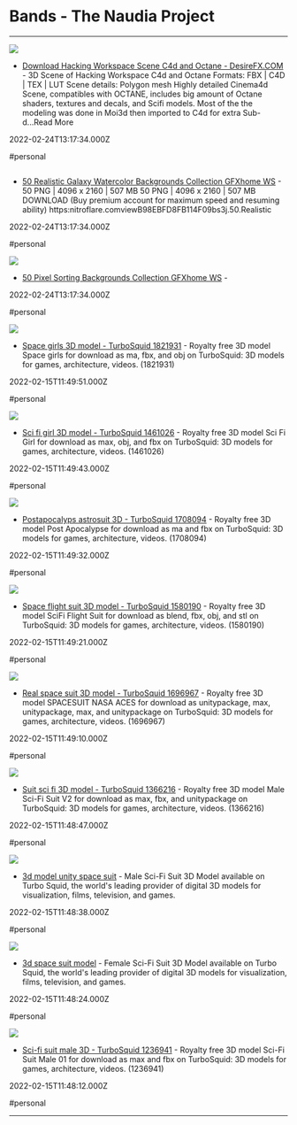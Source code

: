 # Bands - The Naudia Project

---

![](https://www.desirefx.com/wp-content/uploads/2021/11/hacking_workspace_c4d_and_octane_3d_model.jpg)

- [Download Hacking Workspace Scene C4d and Octane - DesireFX.COM](https://www.desirefx.com/hacking-workspace-scene-c4d-and-octane) - 3D Scene of Hacking Workspace C4d and Octane Formats: FBX | C4D | TEX | LUT Scene details: Polygon mesh Highly detailed Cinema4d Scene, compatibles with OCTANE, includes big amount of Octane shaders, textures and decals, and Scifi models. Most of the the modeling was done in Moi3d then imported to C4d for extra Sub-d...Read More

2022-02-24T13:17:34.000Z

#personal

![]()

- [50 Realistic Galaxy Watercolor Backgrounds Collection GFXhome WS](https://gfxhome.ws/922997-50-realistic-galaxy-watercolor-backgrounds-collection.html) - 50 PNG | 4096 x 2160 | 507 MB  50 PNG | 4096 x 2160 | 507 MB  DOWNLOAD (Buy premium account for maximum speed and resuming ability)  https:nitroflare.comviewB98EBFD8FB114F09bs3j.50.Realistic

2022-02-24T13:17:34.000Z

#personal

![](https://i115.fastpic.org/big/2021/0808/45/36fae166386f7d3f4b732f78e7228b45.jpeg)

- [50 Pixel Sorting Backgrounds Collection GFXhome WS](https://gfxhome.ws/923014-50-pixel-sorting-backgrounds-collection.html) - 

2022-02-24T13:17:34.000Z

#personal

![](https://p.turbosquid.com/ts-thumb/5F/g2tye4/Ow/screenshot008/jpg/1638397751/1920x1080/fit_q87/676e91964bc79b5115f2b3c74d6387990f2730f0/screenshot008.jpg)

- [Space girls 3D model - TurboSquid 1821931](https://www.turbosquid.com/3d-models/space-girls-3d-model-1821931) - Royalty free 3D model Space girls for download as ma, fbx, and obj on TurboSquid: 3D models for games, architecture, videos. (1821931)

2022-02-15T11:49:51.000Z

#personal

![](https://p.turbosquid.com/ts-thumb/hu/LTtEZK/XV/render_000/jpg/1663513098/1920x1080/fit_q87/693f6b49dd67b722b58aac0b6000eab4fb818056/render_000.jpg)

- [Sci fi girl 3D model - TurboSquid 1461026](https://www.turbosquid.com/3d-models/sci-fi-girl-3d-model-1461026) - Royalty free 3D model Sci Fi Girl for download as max, obj, and fbx on TurboSquid: 3D models for games, architecture, videos. (1461026)

2022-02-15T11:49:43.000Z

#personal

![](https://p.turbosquid.com/ts-thumb/mW/RG9Z0M/Km/qwreytgsd/jpg/1632395851/1920x1080/fit_q87/1554c5707f98cd2219e86761223182e752ec2c48/qwreytgsd.jpg)

- [Postapocalyps astrosuit 3D - TurboSquid 1708094](https://www.turbosquid.com/3d-models/postapocalyps-astrosuit-3d-1708094) - Royalty free 3D model Post Apocalypse for download as ma and fbx on TurboSquid: 3D models for games, architecture, videos. (1708094)

2022-02-15T11:49:32.000Z

#personal

![](https://p.turbosquid.com/ts-thumb/3A/17UbKB/udUlr7UC/cover/png/1592827101/1920x1080/fit_q87/029849968bdbc7e13f58e7235235f754026943a0/cover.jpg)

- [Space flight suit 3D model - TurboSquid 1580190](https://www.turbosquid.com/3d-models/space-flight-suit-3d-model-1580190) - Royalty free 3D model SciFi Flight Suit for download as blend, fbx, obj, and stl on TurboSquid: 3D models for games, architecture, videos. (1580190)

2022-02-15T11:49:21.000Z

#personal

![](https://p.turbosquid.com/ts-thumb/Wd/RUelgn/Mj/thumbnail_ts/jpg/1614309654/1920x1080/fit_q87/4684975ee362431233d27c7bbb602ca3cded32a4/thumbnail_ts.jpg)

- [Real space suit 3D model - TurboSquid 1696967](https://www.turbosquid.com/3d-models/real-space-suit-3d-model-1696967) - Royalty free 3D model SPACESUIT NASA ACES for download as unitypackage, max, unitypackage, max, and unitypackage on TurboSquid: 3D models for games, architecture, videos. (1696967)

2022-02-15T11:49:10.000Z

#personal

![](https://p.turbosquid.com/ts-thumb/bj/P9wvTk/TKip0ecy/thumbnail/jpg/1557091736/1920x1080/fit_q87/158a91b08e9ed165323798c03412f5e672631e92/thumbnail.jpg)

- [Suit sci fi 3D model - TurboSquid 1366216](https://www.turbosquid.com/3d-models/suit-sci-fi-3d-model-1366216) - Royalty free 3D model Male Sci-Fi Suit V2 for download as max, fbx, and unitypackage on TurboSquid: 3D models for games, architecture, videos. (1366216)

2022-02-15T11:48:47.000Z

#personal

![](https://p.turbosquid.com/ts-thumb/il/6QS8vu/OoyqCyAQ/thumbnail2/jpg/1509369822/1920x1080/fit_q87/1bc0a6917b13fdd4854663d7403b0c95e8d320a3/thumbnail2.jpg)

- [3d model unity space suit](https://www.turbosquid.com/3d-models/3d-model-unity-space-suit/1121012) - Male Sci-Fi Suit 3D Model available on Turbo Squid, the world's leading provider of digital 3D models for visualization, films, television, and games.

2022-02-15T11:48:38.000Z

#personal

![](https://p.turbosquid.com/ts-thumb/5F/0Cdtli/nQ/thumbnailts/png/1619823243/1920x1080/fit_q87/f0639763b18d8924f236a5defeec70ab7f8da06d/thumbnailts.jpg)

- [3d space suit model](https://www.turbosquid.com/3d-models/3d-space-suit-model/1127979) - Female Sci-Fi Suit 3D Model available on Turbo Squid, the world's leading provider of digital 3D models for visualization, films, television, and games.

2022-02-15T11:48:24.000Z

#personal

![](https://p.turbosquid.com/ts-thumb/Qr/MZcnFR/ODFMTYp7/thumbnail/jpg/1514285786/1920x1080/fit_q87/9c537a9c54f9565c00b771ee30fb4b21684b5aa9/thumbnail.jpg)

- [Sci-fi suit male 3D - TurboSquid 1236941](https://www.turbosquid.com/3d-models/sci-fi-suit-male-3d-1236941) - Royalty free 3D model Sci-Fi Suit Male 01 for download as max and fbx on TurboSquid: 3D models for games, architecture, videos. (1236941)

2022-02-15T11:48:12.000Z

#personal

---


